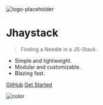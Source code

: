 [//]: <> (This is also a comment.)
![logo-placeholder](_media/icon.svg)

# Jhaystack

> Finding a Needle in a JS-Stack.

- Simple and lightweight.
- Modular and customizable.
- Blazing fast.

[GitHub](https://github.com/fukurosan/Jhaystack)
[Get Started](#headline)

<!-- background color -->

![color](#f0f0f0)